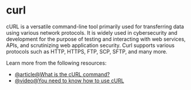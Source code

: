 # curl

cURL is a versatile command-line tool primarily used for transferring data using various network protocols. It is widely used in cybersecurity and development for the purpose of testing and interacting with web services, APIs, and scrutinizing web application security. Curl supports various protocols such as HTTP, HTTPS, FTP, SCP, SFTP, and many more.

Learn more from the following resources:

- [@article@What is the cURL command?](https://blog.hubspot.com/website/curl-command)
- [@video@You need to know how to use cURL](https://www.youtube.com/watch?v=q2sqkvXzsw8)
